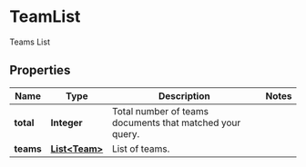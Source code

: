 

# TeamList

Teams List

## Properties

| Name | Type | Description | Notes |
|------------ | ------------- | ------------- | -------------|
|**total** | **Integer** | Total number of teams documents that matched your query. |  |
|**teams** | [**List&lt;Team&gt;**](Team.md) | List of teams. |  |




